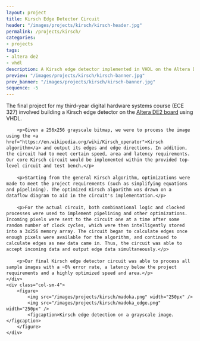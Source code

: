 ```yaml
---
layout: project
title: Kirsch Edge Detector Circuit
header: "/images/projects/kirsch/kirsch-header.jpg"
permalink: /projects/kirsch/
categories:
- projects
tags:
- altera de2
- vhdl
description: A Kirsch edge detector implemented in VHDL on the Altera DE2 board, built for a digital hardware systems course.
preview: "/images/projects/kirsch/kirsch-banner.jpg"
prev_banner: "/images/projects/kirsch/kirsch-banner.jpg"
sequence: -5
---
```


<div class="row">
    <div class="col-sm-8">
        <p>The final project for my third-year digital hardware systems course (ECE 327) involved building a Kirsch edge detector on the <a href="http://www.altera.com/education/univ/materials/boards/de2/unv-de2-board.html">Altera DE2 board</a> using VHDL.</p>

        <p>Given a 256x256 grayscale bitmap, we were to process the image using the <a href="https://en.wikipedia.org/wiki/Kirsch_operator">Kirsch algorithm</a> and output its edges and edge directions. In addition, the circuit had to meet certain speed, area and latency requirements. Our core Kirsch circuit would be implemented within the provided top-level circuit and test bench.</p>

        <p>Starting from the general Kirsch algorithm, optimizations were made to meet the project requirements (such as simplifying equations and pipelining). The optimized Kirsch algorithm was drawn on a dataflow diagram to aid in the circuit's implementation.</p>

        <p>For the actual circuit, both combinational logic and clocked processes were used to implement pipelining and other optimizations. Incoming pixels were sent to the circuit one at a time after some random number of clock cycles, which were then intelligently stored into a 3x256 memory array. The circuit began to calculate edges once enough pixels were available for the algorithm, and continued to calculate edges as new data came in. Thus, the circuit was able to accept incoming data and output edge data simultaneously.</p>

        <p>Our final Kirsch edge detector circuit was able to process all sample images with a ~0% error rate, a latency below the project requirements and a highly optimized speed and area.</p>
    </div>
    <div class="col-sm-4">
        <figure>
            <img src="/images/projects/kirsch/madoka.png" width="250px" />
            <img src="/images/projects/kirsch/madoka_edge.png" width="250px" />
            <figcaption>Kirsch edge detection on a grayscale image.</figcaption>
        </figure>
    </div>
</div>
